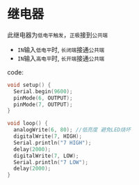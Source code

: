 # 继电器

此继电器为`低电平触发`，`正极`接到`公共端`
- `IN`输入`低电平`时, `长闭端`接通`公共端`
- `IN`输入`高电平`时, `长开端`接通`公共端`

code:
```cpp
void setup() {
  Serial.begin(9600);
  pinMode(6, OUTPUT);
  pinMode(7, OUTPUT);
}

void loop() {
  analogWrite(6, 80); //低亮度 避免LED烧坏
  digitalWrite(7, HIGH);
  Serial.println("7 HIGH");
  delay(2000);
  digitalWrite(7, LOW);
  Serial.println("7 LOW");
  delay(2000);
}
```
